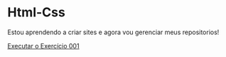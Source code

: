 # Html-Css
Estou aprendendo a criar sites e agora vou gerenciar meus repositorios!


<a href="https://brunosmaldini.github.io/Html-Css/Ex001/">Executar o Exercício 001</a>